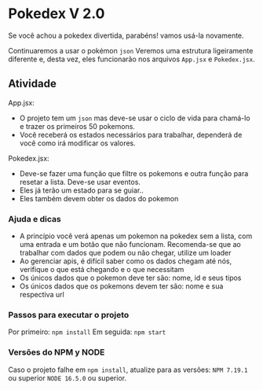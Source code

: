 # Pokedex V 2.0

Se você achou a pokedex divertida, parabéns! vamos usá-la novamente.

Continuaremos a usar o pokémon `json`
Veremos uma estrutura ligeiramente diferente e, desta vez, eles funcionarão nos arquivos `App.jsx` e `Pokedex.jsx`.

## Atividade
App.jsx:
- O projeto tem um `json` mas deve-se usar o ciclo de vida para chamá-lo e trazer os primeiros 50 pokemons.
- Você receberá os estados necessários para trabalhar, dependerá de você como irá modificar os valores. 

Pokedex.jsx:
- Deve-se fazer uma função que filtre os pokemons e outra função para resetar a lista. Deve-se usar eventos.
- Eles já terão um estado para se guiar..
- Eles também devem obter os dados do pokemon

### Ajuda e dicas
- A princípio você verá apenas um pokemon na pokedex sem a lista, com uma entrada e um botão que não funcionam. Recomenda-se que ao trabalhar com dados que podem ou não chegar, utilize um loader
- Ao gerenciar apis, é difícil saber como os dados chegam até nós, verifique o que está chegando e o que necessitam
- Os únicos dados que o pokemon deve ter são: nome, id e seus tipos
- Os únicos dados que os pokemons devem ter são: nome e sua respectiva url


### Passos para executar o projeto

Por primeiro: `npm install`
Em seguida: `npm start`

### Versões do NPM y NODE
Caso o projeto falhe em `npm install`, atualize para as versões:
`NPM 7.19.1` ou superior
`NODE 16.5.0` ou superior.

